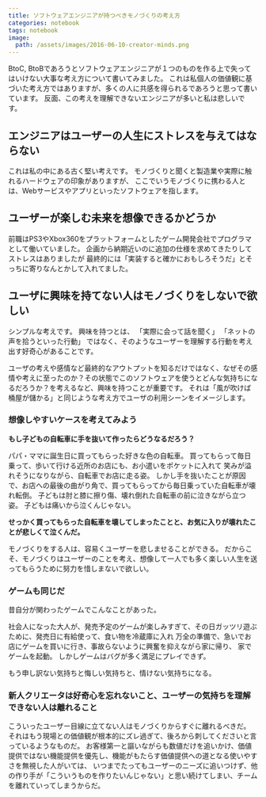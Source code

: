 ```yaml
---
title: ソフトウェアエンジニアが持つべきモノづくりの考え方
categories: notebook
tags: notebook
image:
  path: /assets/images/2016-06-10-creator-minds.png
---
```

BtoC, BtoBであろうとソフトウェアエンジニアが１つのものを作る上で失ってはいけない大事な考え方について書いてみました。
これは私個人の価値観に基づいた考え方ではありますが、多くの人に共感を得られるであろうと思って書いています。
反面、この考えを理解できないエンジニアが多いと私は悲しいです。

## エンジニアはユーザーの人生にストレスを与えてはならない

これは私の中にある古く堅い考えです。
モノづくりと聞くと製造業や実際に触れるハードウェアの印象がありますが、
ここでいうモノづくりに携わる人とは、Webサービスやアプリといったソフトウェアを指します。

## ユーザーが楽しむ未来を想像できるかどうか

前職はPS3やXbox360をプラットフォームとしたゲーム開発会社でプログラマとして働いていました。
企画から納期近いのに追加の仕様を求めてきたりしてストレスはありましたが
最終的には「実装すると確かにおもしろそうだ」とそっちに寄りなんとかして入れてました。

## ユーザに興味を持てない人はモノづくりをしないで欲しい

シンプルな考えです。
興味を持つとは、
「実際に会って話を聞く」
「ネットの声を拾うといった行動」
ではなく、そのようなユーザーを理解する行動を考え出す好奇心があることです。

ユーザの考えや感情など最終的なアウトプットを知るだけではなく、なぜその感情や考えに至ったのか？その状態でこのソフトウェアを使うとどんな気持ちになるだろうか？を考えるなど、興味を持つことが重要です。
それは「風が吹けば桶屋が儲かる」と同じような考え方でユーザの利用シーンをイメージします。

### 想像しやすいケースを考えてみよう
**もし子どもの自転車に手を抜いて作ったらどうなるだろう？**

パパ・ママに誕生日に買ってもらった好きな色の自転車。
買ってもらって毎日乗って、歩いて行ける近所のお店にも、お小遣いをポケットに入れて
笑みが溢れそうになりながら、自転車でお店に走る姿。
しかし手を抜いたことが原因で、お店への最後の曲がり角で、買ってもらってから毎日乗っていた自転車が壊れ転倒。
子どもは肘と膝に擦り傷、壊れ倒れた自転車の前に泣きながら立つ姿。
子どもは痛いから泣くんじゃない。

**せっかく買ってもらった自転車を壊してしまったことと、お気に入りが壊れたことが悲しくて泣くんだ。**

モノづくりをする人は、容易くユーザーを悲しませることができる。
だからこそ、モノづくりはユーザーのことを考え、想像して一人でも多く楽しい人生を送ってもらうために努力を惜しまないで欲しい。

### ゲームも同じだ
昔自分が関わったゲームでこんなことがあった。

社会人になった大人が、発売予定のゲームが楽しみすぎて、その日ガッツリ遊ぶために、発売日に有給使って、食い物を冷蔵庫に入れ
万全の準備で、急いでお店にゲームを買いに行き、事故らないように興奮を抑えながら家に帰り、
家でゲームを起動。
しかしゲームはバグが多く満足にプレイできず。

もう申し訳ない気持ちと悔しい気持ちと、情けない気持ちになる。

### 新人クリエータは好奇心を忘れないこと、ユーザーの気持ちを理解できない人は離れること
こういったユーザー目線に立てない人はモノづくりからすぐに離れるべきだ。
それはもう現場との価値観が根本的にズレ過ぎて、後ろから刺してくださいと言っているようなものだ。
お客様第一と謳いながらも数値だけを追いかけ、価値提供ではない機能提供を優先し、機能がもたらす価値提供への道となる使いやすさを無視した人がいては、
いつまでたってもユーザーのニーズに追いつけず、他の作り手が「こういうものを作りたいんじゃない」と思い続けてしまい、チームを離れていってしまうからだ。
